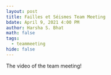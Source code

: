 ```yaml
---
layout: post
title: Failles et Séismes Team Meeting
bdate: April 9, 2021 4:00 PM
author: Harsha S. Bhat
math: false
tags:
  - teammeeting
hide: false
---
```

The video of the team meeting!

